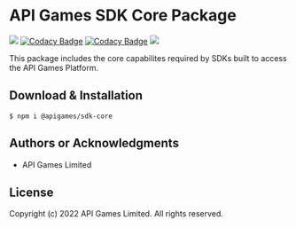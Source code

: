 # API Games SDK Core Package

![](https://img.shields.io/badge/build-passing-brightgreen)
[![Codacy Badge](https://app.codacy.com/project/badge/Grade/bfcc501797104db99608b1fe49e4c8fb)](https://www.codacy.com?utm_source=github.com&amp;utm_medium=referral&amp;utm_content=apigames-private/sdk-core&amp;utm_campaign=Badge_Grade)
[![Codacy Badge](https://app.codacy.com/project/badge/Coverage/bfcc501797104db99608b1fe49e4c8fb)](https://www.codacy.com?utm_source=github.com&utm_medium=referral&utm_content=apigames-private/sdk-core&utm_campaign=Badge_Coverage)
![](https://img.shields.io/badge/license-UNLICENSED-blue)

This package includes the core capabilites required by SDKs built to access the API Games Platform.

## Download & Installation

```shell 
$ npm i @apigames/sdk-core
```

## Authors or Acknowledgments

*   API Games Limited

## License

Copyright (c) 2022 API Games Limited.  All rights reserved.
